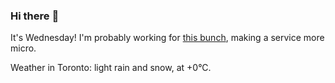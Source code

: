 ### Hi there :wave:

It's Wednesday! I'm probably working for [this bunch](https://github.com/kohofinancial), making a service more micro.

Weather in Toronto: light rain and snow, at +0°C.
